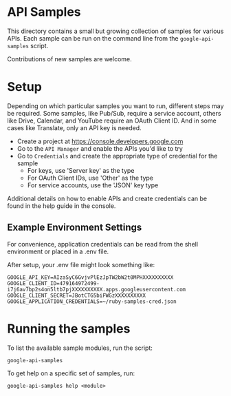 # API Samples

This directory contains a small but growing collection of samples for various
APIs. Each sample can be run on the command line from the `google-api-samples`
script.

Contributions of new samples are welcome.

# Setup

Depending on which particular samples you want to run, different
steps may be required. Some samples, like Pub/Sub, require a service account,
others like Drive, Calendar, and YouTube require an OAuth Client ID. And in
some cases like Translate, only an API key is needed.

* Create a project at https://console.developers.google.com
* Go to the `API Manager` and enable the APIs you'd like to try
* Go to `Credentials` and create the appropriate type of credential for the sample
    * For keys, use 'Server key' as the type
    * For OAuth Client IDs, use 'Other' as the type
    * For service accounts, use the 'JSON' key type

Additional details on how to enable APIs and create credentials can be
found in the help guide in the console.


## Example Environment Settings

For convenience, application credentials can be read from the shell environment
or placed in a .env file.

After setup, your .env file might look something like:

```
GOOGLE_API_KEY=AIzaSyC6GvjvPlEzJpTW2bW2t0MPHXXXXXXXXXX
GOOGLE_CLIENT_ID=479164972499-i7j6av7bp2s4on5ltb7pjXXXXXXXXXX.apps.googleusercontent.com
GOOGLE_CLIENT_SECRET=JBotCTG5biFWGzXXXXXXXXXX
GOOGLE_APPLICATION_CREDENTIALS=~/ruby-samples-cred.json
```

# Running the samples

To list the available sample modules, run the script:
```
google-api-samples
```

To get help on a specific set of samples, run:
```
google-api-samples help <module>
```
